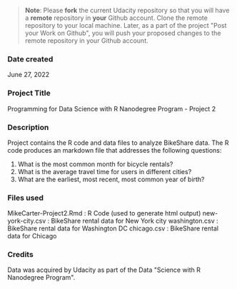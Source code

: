 >**Note**: Please **fork** the current Udacity repository so that you will have a **remote** repository in **your** Github account. Clone the remote repository to your local machine. Later, as a part of the project "Post your Work on Github", you will push your proposed changes to the remote repository in your Github account.

### Date created
June 27, 2022

### Project Title
Programming for Data Science with R Nanodegree Program - Project 2

### Description
Project contains the R code and data files to analyze BikeShare data.  The R code produces an markdown file that addresses the following questions:
1.  What is the most common month for bicycle rentals?
2.  What is the average travel time for users in different cities?
3.  What are the earliest, most recent, most common year of birth?

### Files used
MikeCarter-Project2.Rmd : R Code  (used to generate html output)
new-york-city.csv : BikeShare rental data for New York city
washington.csv : BikeShare rental data for Washington DC
chicago.csv : BikeShare rental data for Chicago

### Credits
Data was acquired by Udacity as part of the Data "Science with R Nanodegree Program".
